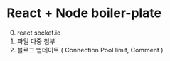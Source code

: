 # React + Node boiler-plate
0. react socket.io
1. 파일 다중 첨부
2. 블로그 업데이트 ( Connection Pool limit, Comment )
